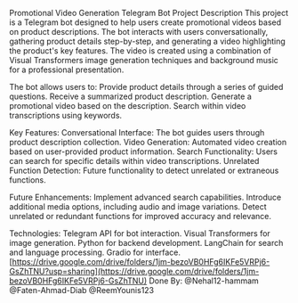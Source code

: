 Promotional Video Generation Telegram Bot
Project Description
This project is a Telegram bot designed to help users create promotional videos based on product descriptions. The bot interacts with users conversationally, gathering product details step-by-step, and generating a video highlighting the product's key features. The video is created using a combination of Visual Transformers image generation techniques and background music for a professional presentation.

The bot allows users to:
Provide product details through a series of guided questions.
Receive a summarized product description.
Generate a promotional video based on the description.
Search within video transcriptions using keywords.

Key Features:
Conversational Interface: The bot guides users through product description collection.
Video Generation: Automated video creation based on user-provided product information.
Search Functionality: Users can search for specific details within video transcriptions.
Unrelated Function Detection: Future functionality to detect unrelated or extraneous functions.

Future Enhancements:
Implement advanced search capabilities.
Introduce additional media options, including audio and image variations.
Detect unrelated or redundant functions for improved accuracy and relevance.

Technologies:
Telegram API for bot interaction.
Visual Transformers for image generation.
Python for backend development.
LangChain for search and language processing.
Gradio for interface.
[https://drive.google.com/drive/folders/1jm-bezoVB0HFg6IKFe5VRPj6-GsZhTNU?usp=sharing](https://drive.google.com/drive/folders/1jm-bezoVB0HFg6IKFe5VRPj6-GsZhTNU) 
Done By:
@Nehal12-hammam
@Faten-Ahmad-Diab
@ReemYounis123

